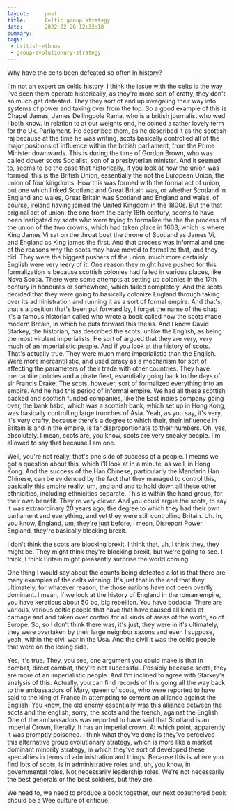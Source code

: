 ```yaml
---
layout:     post
title:      Celtic group strategy
date:       2022-02-20 12:32:18
summary:    
tags:
 - british-ethnos
 - group-evolutionary-strategy
---
```


Why have the celts been defeated so often in history?

I'm not an expert on celtic history. I think the issue with the celts is the way i've seen them operate historically, as they're more sort of crafty, they don't so much get defeated. They they sort of end up invegaling their way into systems of power and taking over from the top. So a good example of this is Chapel James, James Dellingpole Rama, who is a british journalist who wed I both know. In relation to at our weights end, he coined a rather lovely term for the Uk. Parliament. He described them, as he described it as the scottish raj because at the time he was writing, scots basically controlled all of the major positions of influence within the british parliament, from the Prime Minister downwards. This is during the time of Gordon Brown, who was called dower scots Socialist, son of a presbyterian minister. And it seemed to, seems to be the case that historically, if you look at how the union was formed, this is the British Union, essentially the not the European Union, the union of four kingdoms. How this was formed with the formal act of union, but one which linked Scotland and Great Britain was, or whether Scotland in England and wales, Great Britain was Scotland and England and wales, of course, ireland having joined the United Kingdom in the 1800s. But the that original act of union, the one from the early 18th century, seems to have been instigated by scots who were trying to formalize the the the process of the union of the two crowns, which had taken place in 1603, which is where King James Vi sat on the throat boat the throne of Scotland as James Vi, and England as King james the first. And that process was informal and one of the reasons why the scots may have moved to formalize that, and they did. They were the biggest pushers of the union, much more certainly English were very leery of it. One reason they might have pushed for this formalization is because scottish colonies had failed in various places, like Nova Scotia. There were some attempts at setting up colonies in the 17th century in honduras or somewhere, which failed completely. And the scots decided that they were going to basically colonize England through taking over its administration and running it as a sort of formal empire. And that's, that's a position that's been put forward by, I forget the name of the chap it's a famous historian called who wrote a book called how the scots made modern Britain, in which he puts forward this thesis. And I know David Starkey, the historian, has described the scots, unlike the English, as being the most virulent imperialists. He sort of argued that they are very, very much of an imperialistic people. And if you look at the history of scots. That's actually true. They were much more imperialistic than the English. Were more mercantilistic, and used piracy as a mechanism for sort of affecting the parameters of their trade with other countries. They have mercantile policies and a pirate fleet, essentially going back to the days of sir Francis Drake. The scots, however, sort of formalized everything into an empire. And he had this period of informal empire. We had all these scottish backed and scottish funded companies, like the East indies company going over, the bank hsbc, which was a scottish bank, which set up in Hong Kong, was basically controlling large trunches of Asia. Yeah, as you say, it's very, it's very crafty, because there's a degree to which their, their influence in Britain is and in the empire, is far disproportionate to their numbers. Oh, yes, absolutely. I mean, scots are, you know, scots are very sneaky people. I'm allowed to say that because I am one. 

Well, you're not really, that's one side of success of a people. I means we got a question about this, which i'll look at in a minute, as well, in Hong Kong. And the success of the Han Chinese, particularly the Mandarin Han Chinese, can be evidenced by the fact that they managed to control this, basically this empire really, um, and and and to hold down all these other ethnicities, including ethnicities separate. This is within the hand group, for their own benefit. They're very clever. And you could argue the scots, to say it was extraordinary 20 years ago, the degree to which they had their own parliament and everything, and yet they were still controlling Britain. Uh. In, you know, England, um, they're just before, I mean, Disreport Power England, they're basically blocking brexit.

I don't think the scots are blocking brexit. I think that, uh, I think they, they might be. They might think they're blocking brexit, but we're going to see. I think, I think Britain might pleasantly surprise the world coming.

One thing I would say about the counts being defeated a lot is that there are many examples of the celts winning. It's just that in the end that they ultimately, for whatever reason, the those nations have not been overtly dominant. I mean, if we look at the history of England in the roman empire, you have keraticus about 50 bc, big rebellion. You have bodacia. There are various, various celtic people that have that have caused all kinds of carnage and and taken over control for all kinds of areas of the world, so of Europe. So, so I don't think there was, it's just, they were in it's ultimately, they were overtaken by their large neighbor saxons and even I suppose, yeah, within the civil war in the Usa. And the civil it was the celtic people that were on the losing side.

Yes, it's true. They, you see, one argument you could make is that in combat, direct combat, they're not successful. Possibly because scots, they are more of an imperialistic people. And I'm inclined to agree with Starkey's analysis of this. Actually, you can find records of this going all the way back to the ambassadors of Mary, queen of scots, who were reported to have said to the king of France in attempting to cement an alliance against the English. You know, the old enemy essentially was this alliance between the scots and the english, sorry, the scots and the french, against the English. One of the ambassadors was reported to have said that Scotland is an imperial Crown, literally. It has an imperial crown. At which point, apparently it was promptly poisoned. I think what they've done is they've perceived this alternative group evolutionary strategy, which is more like a market dominant minority strategy, in which they've sort of developed these specialties in terms of administration and things. Because this is where you find lots of scots, is in administrative roles and, uh, you know, in governmental roles. Not necessarily leadership roles. We're not necessarily the best generals or the best soldiers, but they are.

We need to, we need to produce a book together, our next coauthored book should be a Wee culture of critique.